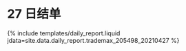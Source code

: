 # 27 日结单

{% include  templates/daily_report.liquid jdata=site.data.daily_report.trademax_205498_20210427 %}
